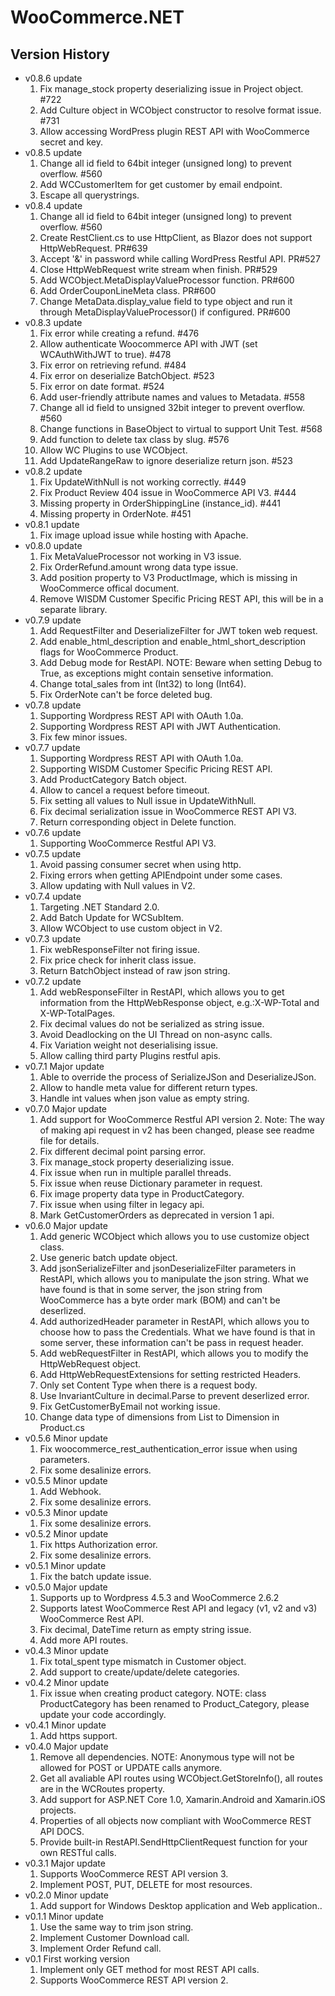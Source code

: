 ﻿WooCommerce.NET
======================

Version History
-------------------
* v0.8.6 update
  1. Fix manage_stock property deserializing issue in Project object. #722
  2. Add Culture object in WCObject constructor to resolve format issue. #731
  3. Allow accessing WordPress plugin REST API with WooCommerce secret and key.
* v0.8.5 update
  1. Change all id field to 64bit integer (unsigned long) to prevent overflow. #560
  2. Add WCCustomerItem for get customer by email endpoint.
  3. Escape all querystrings.
* v0.8.4 update
  1. Change all id field to 64bit integer (unsigned long) to prevent overflow. #560
  2. Create RestClient.cs to use HttpClient, as Blazor does not support HttpWebRequest. PR#639
  3. Accept '&' in password while calling WordPress Restful API. PR#527
  4. Close HttpWebRequest write stream when finish. PR#529
  5. Add WCObject.MetaDisplayValueProcessor function. PR#600
  6. Add OrderCouponLineMeta class. PR#600
  7. Change MetaData.display_value field to type object and run it through MetaDisplayValueProcessor() if configured. PR#600
* v0.8.3 update
  1. Fix error while creating a refund. #476
  2. Allow authenticate Woocommerce API with JWT (set WCAuthWithJWT to true). #478
  3. Fix error on retrieving refund. #484
  4. Fix error on deserialize BatchObject. #523
  5. Fix error on date format. #524
  6. Add user-friendly attribute names and values to Metadata. #558
  7. Change all id field to unsigned 32bit integer to prevent overflow. #560
  8. Change functions in BaseObject to virtual to support Unit Test. #568
  9. Add function to delete tax class by slug. #576
  10. Allow WC Plugins to use WCObject.
  11. Add UpdateRangeRaw to ignore deserialize return json. #523
* v0.8.2 update
  1. Fix UpdateWithNull is not working correctly. #449
  2. Fix Product Review 404 issue in WooCommerce API V3. #444
  3. Missing property in OrderShippingLine (instance_id). #441
  4. Missing property in OrderNote. #451
* v0.8.1 update
  1. Fix image upload issue while hosting with Apache.
* v0.8.0 update
  1. Fix MetaValueProcessor not working in V3 issue.
  2. Fix OrderRefund.amount wrong data type issue.
  3. Add position property to V3 ProductImage, which is missing in WooCommerce offical document.
  4. Remove WISDM Customer Specific Pricing REST API, this will be in a separate library.
* v0.7.9 update
  1. Add RequestFilter and DeserializeFilter for JWT token web request.
  2. Add enable_html_description and enable_html_short_description flags for WooCommerce Product.
  3. Add Debug mode for RestAPI. NOTE: Beware when setting Debug to True, as exceptions might contain sensetive information.
  4. Change total_sales from int (Int32) to long (Int64).
  5. Fix OrderNote can't be force deleted bug.
* v0.7.8 update
  1. Supporting Wordpress REST API with OAuth 1.0a.
  2. Supporting Wordpress REST API with JWT Authentication.
  3. Fix few minor issues.
* v0.7.7 update
  1. Supporting Wordpress REST API with OAuth 1.0a.
  2. Supporting WISDM Customer Specific Pricing REST API.
  3. Add ProductCategory Batch object.
  4. Allow to cancel a request before timeout.
  5. Fix setting all values to Null issue in UpdateWithNull.
  6. Fix decimal serialization issue in WooCommerce REST API V3.
  7. Return corresponding object in Delete function.
* v0.7.6 update
  1. Supporting WooCommerce Restful API V3.
* v0.7.5 update
  1. Avoid passing consumer secret when using http.
  2. Fixing errors when getting APIEndpoint under some cases.
  3. Allow updating with Null values in V2.
* v0.7.4 update
  1. Targeting .NET Standard 2.0.
  2. Add Batch Update for WCSubItem.
  3. Allow WCObject to use custom object in V2.
* v0.7.3 update
  1. Fix webResponseFilter not firing issue.
  2. Fix price check for inherit class issue.
  3. Return BatchObject instead of raw json string.
* v0.7.2 update
  1. Add webResponseFilter in RestAPI, which allows you to get information from the HttpWebResponse object, e.g.:X-WP-Total and X-WP-TotalPages.
  2. Fix decimal values do not be serialized as string issue.
  3. Avoid Deadlocking on the UI Thread on non-async calls.
  4. Fix Variation weight not deserialising issue.
  5. Allow calling third party Plugins restful apis.
* v0.7.1 Major update
  1. Able to override the process of SerializeJSon and DeserializeJSon.
  2. Allow to handle meta value for different return types.
  3. Handle int values when json value as empty string.
* v0.7.0 Major update
  1. Add support for WooCommerce Restful API version 2. Note: The way of making api request in v2 has been changed, please see readme file for details.
  2. Fix different decimal point parsing error.
  3. Fix manage_stock property deserializing issue.
  4. Fix issue when run in multiple parallel threads.
  5. Fix issue when reuse Dictionary parameter in request.
  6. Fix image property data type in ProductCategory.
  7. Fix issue when using filter in legacy api.
  8. Mark GetCustomerOrders as deprecated in version 1 api.
* v0.6.0 Major update
  1. Add generic WCObject which allows you to use customize object class.
  2. Use generic batch update object.
  3. Add jsonSerializeFilter and jsonDeserializeFilter parameters in RestAPI, which allows you to manipulate the json string. What we have found is that in some server, the json string from WooCommerce has a byte order mark (BOM) and can't be deserlized.
  4. Add authorizedHeader parameter in RestAPI, which allows you to choose how to pass the Credentials. What we have found is that in some server, these information can't be pass in request header.
  5. Add webRequestFilter in RestAPI, which allows you to modify the HttpWebRequest object.
  6. Add HttpWebRequestExtensions for setting restricted Headers.
  7. Only set Content Type when there is a request body.
  8. Use InvariantCulture in decimal.Parse to prevent deserlized error.
  9. Fix GetCustomerByEmail not working issue.
  10. Change data type of dimensions from List<Dimension> to Dimension in Product.cs
* v0.5.6 Minor update
  1. Fix woocommerce_rest_authentication_error issue when using parameters.
  2. Fix some desalinize errors.
* v0.5.5 Minor update
  1. Add Webhook.
  2. Fix some desalinize errors.
* v0.5.3 Minor update
  1. Fix some desalinize errors.
* v0.5.2 Minor update
  1. Fix https Authorization error.
  2. Fix some desalinize errors.
* v0.5.1 Minor update
  1. Fix the batch update issue.
* v0.5.0 Major update
  1. Supports up to Wordpress 4.5.3 and WooCommerce 2.6.2
  2. Supports latest WooCommerce Rest API and legacy (v1, v2 and v3) WooCommerce Rest API.
  3. Fix decimal, DateTime return as empty string issue.
  4. Add more API routes.
* v0.4.3 Minor update
  1. Fix total_spent type mismatch in Customer object.
  2. Add support to create/update/delete categories.
* v0.4.2 Minor update
  1. Fix issue when creating product category. NOTE: class ProductCategory has been renamed to Product_Category, please update your code accordingly.
* v0.4.1 Minor update
  1. Add https support.
* v0.4.0 Major update
  1. Remove all dependencies. NOTE: Anonymous type will not be allowed for POST or UPDATE calls anymore.
  2. Get all avaliable API routes using WCObject.GetStoreInfo(), all routes are in the WCRoutes property.
  3. Add support for ASP.NET Core 1.0, Xamarin.Android and Xamarin.iOS projects.
  4. Properties of all objects now compliant with WooCommerce REST API DOCS.
  5. Provide built-in RestAPI.SendHttpClientRequest function for your own RESTful calls.
* v0.3.1 Major update
  1. Supports WooCommerce REST API version 3.
  2. Implement POST, PUT, DELETE for most resources.
* v0.2.0 Minor update
  1. Add support for Windows Desktop application and Web application..
* v0.1.1 Minor update
  1. Use the same way to trim json string.
  2. Implement Customer Download call.
  3. Implement Order Refund call.
* v0.1 First working version
  1. Implement only GET method for most REST API calls.
  2. Supports WooCommerce REST API version 2.
